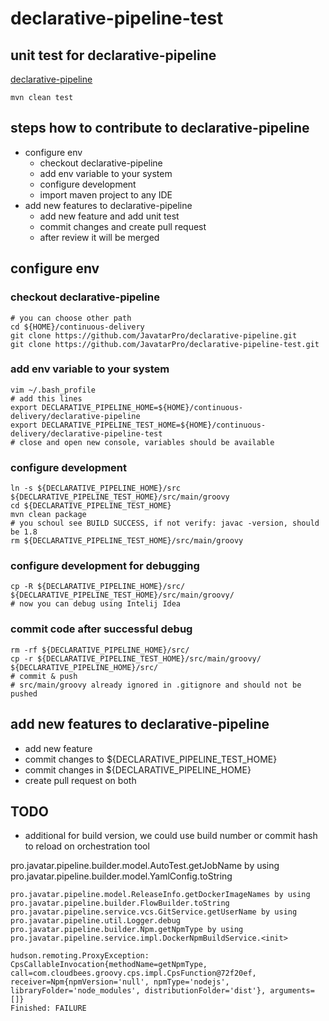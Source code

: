 # declarative-pipeline-test

## unit test for declarative-pipeline

[declarative-pipeline](https://github.com/JavatarPro/declarative-pipeline)

    mvn clean test

## steps how to contribute to declarative-pipeline

- configure env
    - checkout declarative-pipeline
    - add env variable to your system
    - configure development
    - import maven project to any IDE
- add new features to declarative-pipeline
    - add new feature and add unit test
    - commit changes and create pull request
    - after review it will be merged

## configure env

### checkout declarative-pipeline

    # you can choose other path
    cd ${HOME}/continuous-delivery
    git clone https://github.com/JavatarPro/declarative-pipeline.git
    git clone https://github.com/JavatarPro/declarative-pipeline-test.git
    
### add env variable to your system   
    
    vim ~/.bash_profile
    # add this lines
    export DECLARATIVE_PIPELINE_HOME=${HOME}/continuous-delivery/declarative-pipeline
    export DECLARATIVE_PIPELINE_TEST_HOME=${HOME}/continuous-delivery/declarative-pipeline-test
    # close and open new console, variables should be available
    
### configure development

    ln -s ${DECLARATIVE_PIPELINE_HOME}/src  ${DECLARATIVE_PIPELINE_TEST_HOME}/src/main/groovy
    cd ${DECLARATIVE_PIPELINE_TEST_HOME}
    mvn clean package
    # you schoul see BUILD SUCCESS, if not verify: javac -version, should be 1.8
    rm ${DECLARATIVE_PIPELINE_TEST_HOME}/src/main/groovy
    
### configure development for debugging

    cp -R ${DECLARATIVE_PIPELINE_HOME}/src/ ${DECLARATIVE_PIPELINE_TEST_HOME}/src/main/groovy/
    # now you can debug using Intelij Idea
    
### commit code after successful debug

    rm -rf ${DECLARATIVE_PIPELINE_HOME}/src/
    cp -r ${DECLARATIVE_PIPELINE_TEST_HOME}/src/main/groovy/ ${DECLARATIVE_PIPELINE_HOME}/src/
    # commit & push 
    # src/main/groovy already ignored in .gitignore and should not be pushed

## add new features to declarative-pipeline

- add new feature
- commit changes to ${DECLARATIVE_PIPELINE_TEST_HOME}
- commit changes in ${DECLARATIVE_PIPELINE_HOME}
- create pull request on both

## TODO

- additional for build version, we could use build number or commit hash to reload on orchestration tool 
  

pro.javatar.pipeline.builder.model.AutoTest.getJobName by using pro.javatar.pipeline.builder.model.YamlConfig.toString
    
    pro.javatar.pipeline.model.ReleaseInfo.getDockerImageNames by using pro.javatar.pipeline.builder.FlowBuilder.toString
    pro.javatar.pipeline.service.vcs.GitService.getUserName by using pro.javatar.pipeline.util.Logger.debug
    pro.javatar.pipeline.builder.Npm.getNpmType by using pro.javatar.pipeline.service.impl.DockerNpmBuildService.<init>

    hudson.remoting.ProxyException: CpsCallableInvocation{methodName=getNpmType, call=com.cloudbees.groovy.cps.impl.CpsFunction@72f20ef, receiver=Npm{npmVersion='null', npmType='nodejs', libraryFolder='node_modules', distributionFolder='dist'}, arguments=[]}
    Finished: FAILURE
